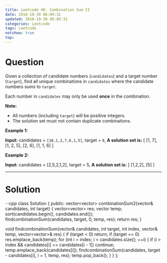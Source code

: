 ```yaml
---
title: Leetcode 40. Combination Sum II
date: 2018-10-30 06:09:31
updated: 2018-10-30 06:09:31
categories: Leetcode
tags: Leetcode
notshow: true
top:
---
```


# Question

Given a collection of candidate numbers (`candidates`) and a target number (`target`), find all unique combinations in  `candidates` where the candidate numbers sums to  `target`.

Each number in  `candidates` may only be used  **once**  in the combination.

**Note:**

- All numbers (including  `target`) will be positive integers.
- The solution set must not contain duplicate combinations.

**Example 1:**

**Input:** candidates = `[10,1,2,7,6,1,5]`, target = `8`,
**A solution set is:**
[
  [1, 7],
  [1, 2, 5],
  [2, 6],
  [1, 1, 6]
]

**Example 2:**

**Input:** candidates = [2,5,2,1,2], target = 5,
**A solution set is:**
[
  [1,2,2],
  [5]
]

<!-- more -->

-----------

# Solution

···cpp
class Solution {
 public:
  vector<vector<int>> combinationSum2(vector<int>& candidates, int target) {
    vector<vector<int>> res;
    vector<int> temp;
    sort(candidates.begin(), candidates.end());
    findcombinationSum(candidates, target, 0, temp, res);
    return res;
  }

  void findcombinationSum(vector<int>& candidates, int target, int index,
                          vector<int>& temp, vector<vector<int>>& res) {
    if (target < 0) return;
    if (target == 0) res.emplace_back(temp);
    for (int i = index; i < candidates.size(); ++i) {
      if (i > index && candidates[i] == candidates[i - 1]) continue;
      temp.emplace_back(candidates[i]);
      findcombinationSum(candidates, target - candidates[i], i + 1, temp, res);
      temp.pop_back();
    }
  }
};
```